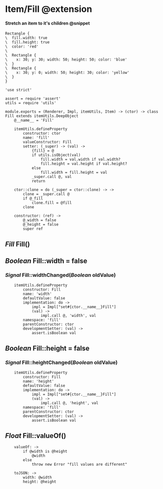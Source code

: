 Item/Fill @extension
=========

#### Stretch an item to it's children @snippet

```style
Rectangle {
\  fill.width: true
\  fill.height: true
\  color: 'red'
\
\  Rectangle {
\    x: 30; y: 30; width: 50; height: 50; color: 'blue'
\  }
\  Rectangle {
\    x: 30; y: 0; width: 50; height: 30; color: 'yellow'
\  }
}
```

	'use strict'

	assert = require 'assert'
	utils = require 'utils'

	module.exports = (Renderer, Impl, itemUtils, Item) -> (ctor) -> class Fill extends itemUtils.DeepObject
		@__name__ = 'Fill'

		itemUtils.defineProperty
			constructor: ctor
			name: 'fill'
			valueConstructor: Fill
			setter: (_super) -> (val) ->
				{fill} = @
				if utils.isObject(val)
					fill.width = val.width if val.width?
					fill.height = val.height if val.height?
				else
					fill.width = fill.height = val
				_super.call @, val
				return

		ctor::clone = do (_super = ctor::clone) -> ->
			clone = _super.call @
			if @_fill
				clone.fill = @fill
			clone

		constructor: (ref) ->
			@_width = false
			@_height = false
			super ref

*Fill* Fill()
-------------

*Boolean* Fill::width = false
-----------------------------

### *Signal* Fill::widthChanged(*Boolean* oldValue)

		itemUtils.defineProperty
			constructor: Fill
			name: 'width'
			defaultValue: false
			implementation: do ->
				impl = Impl["set#{ctor.__name__}Fill"]
				(val) ->
					impl.call @, 'width', val
			namespace: 'fill'
			parentConstructor: ctor
			developmentSetter: (val) ->
				assert.isBoolean val

*Boolean* Fill::height = false
------------------------------

### *Signal* Fill::heightChanged(*Boolean* oldValue)

		itemUtils.defineProperty
			constructor: Fill
			name: 'height'
			defaultValue: false
			implementation: do ->
				impl = Impl["set#{ctor.__name__}Fill"]
				(val) ->
					impl.call @, 'height', val
			namespace: 'fill'
			parentConstructor: ctor
			developmentSetter: (val) ->
				assert.isBoolean val

*Float* Fill::valueOf()
-----------------------

		valueOf: ->
			if @width is @height
				@width
			else
				throw new Error "fill values are different"

		toJSON: ->
			width: @width
			height: @height
